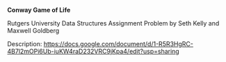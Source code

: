 **Conway Game of Life**

Rutgers University Data Structures Assignment 
	Problem by Seth Kelly and Maxwell Goldberg

Description: https://docs.google.com/document/d/1-R5R3HgRC-4B7l2mOPi6Ub-iuKW4raD232VRC9jKpa4/edit?usp=sharing
